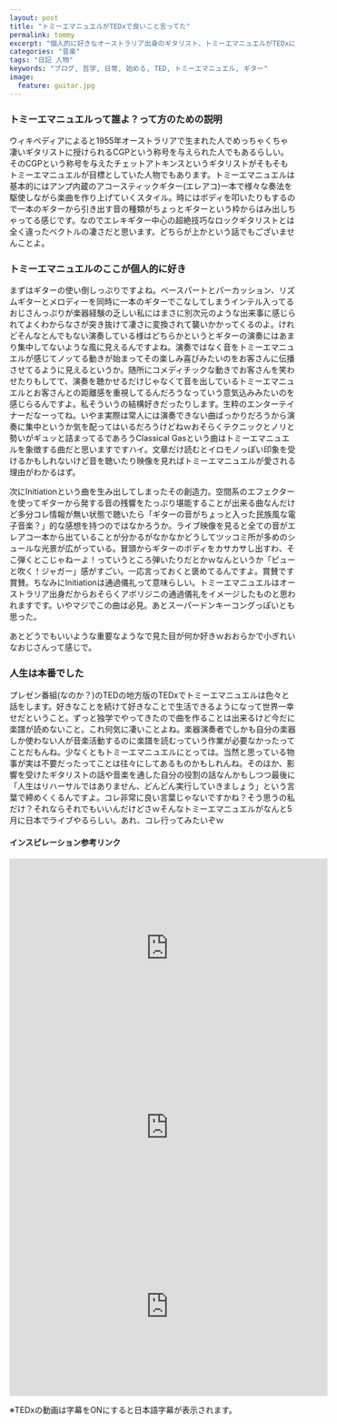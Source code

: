 ```yaml
---
layout: post
title: "トミーエマニュエルがTEDxで良いこと言ってた"
permalink: tommy
excerpt: "個人的に好きなオーストラリア出身のギタリスト、トミーエマニュエルがTEDxに出演していたようです。彼の演奏スタイルのルーツやライブに対する姿勢を演奏も交えつつ話していましたよ"
categories: "音楽"
tags: "日記 人物"
keywords: "ブログ, 哲学, 日常, 始める, TED, トミーエマニュエル, ギター"
image:
  feature: guitar.jpg
---
```


### トミーエマニュエルって誰よ？って方のための説明

ウィキペディアによると1955年オーストラリアで生まれた人でめっちゃくちゃ凄いギタリストに授けられるCGPという称号を与えられた人でもあるらしい。そのCGPという称号を与えたチェットアトキンスというギタリストがそもそもトミーエマニュエルが目標としていた人物でもあります。トミーエマニュエルは基本的にはアンプ内蔵のアコースティックギター(エレアコ)一本で様々な奏法を駆使しながら楽曲を作り上げていくスタイル。時にはボディを叩いたりもするので一本のギターから引き出す音の種類がちょっとギターという枠からはみ出しちゃってる感じです。なのでエレキギター中心の超絶技巧なロックギタリストとは全く違ったベクトルの凄さだと思います。どちらが上かという話でもございませんことよ。

### トミーエマニュエルのここが個人的に好き

まずはギターの使い倒しっぷりですよね。ベースパートとパーカッション、リズムギターとメロディーを同時に一本のギターでこなしてしまうインテル入ってるおじさんっぷりが楽器経験の乏しい私にはまさに別次元のような出来事に感じられてよくわからなさが突き抜けて凄さに変換されて襲いかかってくるのよ。けれどそんなとんでもない演奏している様はどちらかというとギターの演奏にはあまり集中してないような風に見えるんですよね。演奏ではなく音をトミーエマニュエルが感じてノッてる動きが始まってその楽しみ喜びみたいのをお客さんに伝播させてるように見えるというか。随所にコメディチックな動きでお客さんを笑わせたりもしてて、演奏を聴かせるだけじゃなくて音を出しているトミーエマニュエルとお客さんとの距離感を重視してるんだろうなっていう意気込みみたいのを感じらるんですよ。私そういうの結構好きだったりします。生粋のエンターテイナーだなーってね。いやま実際は常人には演奏できない曲ばっかりだろうから演奏に集中というか気を配ってはいるだろうけどねｗおそらくテクニックとノリと勢いがギュッと詰まってるであろうClassical Gasという曲はトミーエマニュエルを象徴する曲だと思いますですハイ。文章だけ読むとイロモノっぽい印象を受けるかもしれないけど音を聴いたり映像を見ればトミーエマニュエルが愛される理由がわかるはず。

次にInitiationという曲を生み出してしまったその創造力。空間系のエフェクターを使ってギターから発する音の残響をたっぷり堪能することが出来る曲なんだけど多分コレ情報が無い状態で聴いたら「ギターの音がちょっと入った民族風な電子音楽？」的な感想を持つのではなかろうか。ライブ映像を見ると全ての音がエレアコ一本から出ていることが分かるがなかなかどうしてツッコミ所が多めのシュールな光景が広がっている。冒頭からギターのボディをカサカサし出すわ、そこ弾くとこじゃねーよ！っていうところ弾いたりだとかｗなんというか「ピューと吹く！ジャガー」感がすごい。一応言っておくと褒めてるんですよ。賞賛です賞賛。ちなみにInitiationは通過儀礼って意味らしい。トミーエマニュエルはオーストラリア出身だからおそらくアボリジニの通過儀礼をイメージしたものと思われますです。いやマジでこの曲は必見。あとスーパードンキーコングっぽいとも思った。

あとどうでもいいような重要なようなで見た目が何か好きｗおおらかで小ぎれいなおじさんって感じで。

### 人生は本番でした

プレゼン番組(なのか？)のTEDの地方版のTEDxでトミーエマニュエルは色々と話をします。好きなことを続けて好きなことで生活できるようになって世界一幸せだということ。ずっと独学でやってきたので曲を作ることは出来るけど今だに楽譜が読めないこと。これ何気に凄いことよね。楽器演奏者でしかも自分の楽器しか使わない人が音楽活動するのに楽譜を読むっていう作業が必要なかったってことだもんね。少なくともトミーエマニュエルにとっては。当然と思っている物事が実は不要だったってことは往々にしてあるものかもしれんね。そのほか、影響を受けたギタリストの話や音楽を通した自分の役割の話なんかもしつつ最後に「人生はリハーサルではありません、どんどん実行していきましょう」という言葉で締めくくるんですよ。コレ非常に良い言葉じゃないですかね？そう思うの私だけ？それならそれでもいいんだけどさｗそんなトミーエマニュエルがなんと5月に日本でライブやるらしい。あれ、コレ行ってみたいぞｗ

#### インスピレーション参考リンク

<div class="video-container"><iframe width="560" height="315" src="https://www.youtube.com/embed/7lGJTkcpmWI" frameborder="0" allow="autoplay; encrypted-media" allowfullscreen></iframe></div>

<div class="video-container"><iframe width="560" height="315" src="https://www.youtube.com/embed/mqhYIe9sunA" frameborder="0" allow="autoplay; encrypted-media" allowfullscreen></iframe></div>

<div class="video-container"><iframe width="560" height="315" src="https://www.youtube.com/embed/ENJuNCkPfx0" frameborder="0" allow="autoplay; encrypted-media" allowfullscreen></iframe></div>

※TEDxの動画は字幕をONにすると日本語字幕が表示されます。
